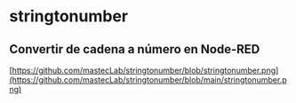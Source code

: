 # stringtonumber
## Convertir de cadena a número en Node-RED

[https://github.com/mastecLab/stringtonumber/blob/stringtonumber.png](https://github.com/mastecLab/stringtonumber/blob/main/stringtonumber.png)



